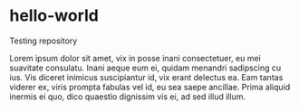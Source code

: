 # hello-world
Testing repository

Lorem ipsum dolor sit amet, vix in posse inani consectetuer, eu mei suavitate consulatu. Inani aeque eum ei, quidam menandri sadipscing cu ius. Vis diceret inimicus suscipiantur id, vix erant delectus ea. Eam tantas viderer ex, viris prompta fabulas vel id, eu sea saepe ancillae. Prima aliquid inermis ei quo, dico quaestio dignissim vis ei, ad sed illud illum.
